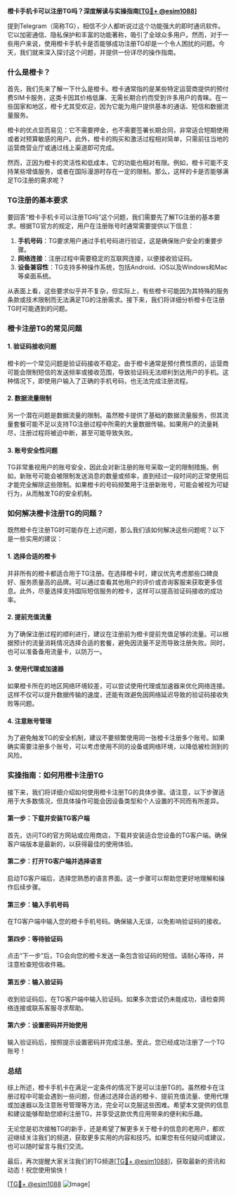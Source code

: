 **橙卡手机卡可以注册TG吗？深度解读与实操指南[[TG💪+ @esim1088](https://t.me/s/esim1088)]**

提到Telegram（简称TG），相信不少人都听说过这个功能强大的即时通讯软件。它以加密通信、隐私保护和丰富的功能著称，吸引了全球众多用户。然而，对于一些用户来说，使用橙卡手机卡是否能够成功注册TG却是一个令人困扰的问题。今天，我们就来深入探讨这个问题，并提供一份详尽的操作指南。

### 什么是橙卡？

首先，我们先来了解一下什么是橙卡。橙卡通常指的是某些特定运营商提供的预付费SIM卡服务，这类卡因其价格低廉、无需长期合约而受到许多用户的青睐。在一些国家和地区，橙卡尤其受欢迎，因为它能为用户提供基本的通话、短信和数据流量服务。

橙卡的优点显而易见：它不需要押金，也不需要签署长期合同，非常适合短期使用或者对预算敏感的用户。此外，橙卡的购买和激活过程相对简单，只需前往当地的运营商营业厅或通过线上渠道即可完成。

然而，正因为橙卡的灵活性和低成本，它的功能也相对有限。例如，橙卡可能不支持某些增值服务，或者在国际漫游时存在一定的限制。那么，这样的卡是否能够满足TG注册的需求呢？

### TG注册的基本要求

要回答“橙卡手机卡可以注册TG吗”这个问题，我们需要先了解TG注册的基本要求。根据TG官方的规定，用户在注册账号时通常需要提供以下信息：

1. **手机号码**：TG要求用户通过手机号码进行验证，这是确保账户安全的重要步骤。
2. **网络连接**：注册过程中需要稳定的互联网连接，以便接收验证码。
3. **设备兼容性**：TG支持多种操作系统，包括Android、iOS以及Windows和Mac等桌面系统。

从表面上看，这些要求似乎并不复杂，但实际上，有些橙卡可能因为其特殊的服务条款或技术限制而无法满足TG的注册需求。接下来，我们将详细分析橙卡在注册TG时可能遇到的问题。

### 橙卡注册TG的常见问题

#### 1. 验证码接收问题

橙卡的一个常见问题是验证码接收不稳定。由于橙卡通常是预付费性质的，运营商可能会限制短信的发送频率或接收范围，导致验证码无法顺利到达用户的手机。这种情况下，即使用户输入了正确的手机号码，也无法完成注册流程。

#### 2. 数据流量限制

另一个潜在问题是数据流量的限制。虽然橙卡提供了基础的数据流量服务，但其流量套餐可能不足以支持TG注册过程中所需的大量数据传输。如果用户的流量耗尽，注册过程将被迫中断，甚至可能导致失败。

#### 3. 账号安全性问题

TG非常重视用户的账号安全，因此会对新注册的账号采取一定的限制措施。例如，新账号可能会被限制发送消息的数量或频率，直到经过一段时间的正常使用后才能完全解除这些限制。如果橙卡的号码频繁用于注册新账号，可能会被视为可疑行为，从而触发TG的安全机制。

### 如何解决橙卡注册TG的问题？

既然橙卡在注册TG时可能存在上述问题，那么我们该如何解决这些问题呢？以下是一些实用的建议：

#### 1. 选择合适的橙卡

并非所有的橙卡都适合用于TG注册。在选择橙卡时，建议优先考虑那些口碑良好、服务质量高的品牌。可以通过查看其他用户的评价或咨询客服来获取更多信息。此外，尽量选择支持国际短信服务的橙卡，这样可以提高验证码接收的成功率。

#### 2. 提前充值流量

为了确保注册过程的顺利进行，建议在注册前为橙卡提前充值足够的流量。可以根据预计的流量消耗情况选择合适的套餐，避免因流量不足而导致注册失败。同时，也可以准备备用流量卡，以防万一。

#### 3. 使用代理或加速器

如果橙卡所在的地区网络环境较差，可以尝试使用代理或加速器来优化网络连接。这样不仅可以提升数据传输的速度，还能有效避免因网络延迟导致的验证码接收失败等问题。

#### 4. 注意账号管理

为了避免触发TG的安全机制，建议不要频繁使用同一张橙卡注册多个账号。如果确实需要注册多个账号，可以考虑使用不同的设备或网络环境，以降低被检测到的风险。

### 实操指南：如何用橙卡注册TG

接下来，我们将详细介绍如何使用橙卡注册TG的具体步骤。请注意，以下步骤适用于大多数情况，但具体操作可能会因设备类型和个人设置的不同而有所差异。

#### 第一步：下载并安装TG客户端

首先，访问TG的官方网站或应用商店，下载并安装适合您设备的TG客户端。确保客户端版本是最新的，以获得最佳的使用体验。

#### 第二步：打开TG客户端并选择语言

启动TG客户端后，选择您熟悉的语言界面。这一步骤可以帮助您更好地理解和操作后续步骤。

#### 第三步：输入手机号码

在TG客户端中输入您的橙卡手机号码。确保输入无误，以免影响验证码的接收。

#### 第四步：等待验证码

点击“下一步”后，TG会向您的橙卡发送一条包含验证码的短信。请耐心等待，并注意检查短信收件箱。

#### 第五步：输入验证码

收到验证码后，在TG客户端中输入验证码。如果多次尝试仍未能成功，请检查网络连接或联系客服寻求帮助。

#### 第六步：设置密码并开始使用

输入验证码后，按照提示设置密码并完成注册。至此，您已经成功注册了一个TG账号！

### 总结

综上所述，橙卡手机卡在满足一定条件的情况下是可以注册TG的。虽然橙卡在注册过程中可能会遇到一些问题，但通过选择合适的橙卡、提前充值流量、使用代理或加速器以及注意账号管理等方法，完全可以克服这些困难。希望本文提供的信息和建议能够帮助您顺利注册TG，并享受这款优秀应用带来的便利和乐趣。

无论您是初次接触TG的新手，还是希望了解更多关于橙卡的信息的老用户，都欢迎继续关注我们的频道，获取更多实用的内容和技巧。如果您有任何疑问或建议，也可以随时留言与我们交流。

最后，再次提醒大家关注我们的TG频道[[TG💪+ @esim1088](https://t.me/s/esim1088)]，获取最新的资讯和动态！祝您使用愉快！

[[TG💪+ @esim1088](https://t.me/s/esim1088) ![Image](https://i.postimg.cc/4NQfJmqS/Snipaste-2025-05-13-00-14-12.png)]